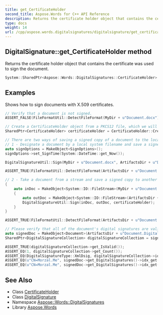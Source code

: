 ```yaml
---
title: get_CertificateHolder
second_title: Aspose.Words for C++ API Reference
description: Returns the certificate holder object that contains the certificate was used to sign the document.
type: docs
weight: 14
url: /cpp/aspose.words.digitalsignatures/digitalsignature/get_certificateholder/
---
```

## DigitalSignature::get_CertificateHolder method


Returns the certificate holder object that contains the certificate was used to sign the document.

```cpp
System::SharedPtr<Aspose::Words::DigitalSignatures::CertificateHolder> Aspose::Words::DigitalSignatures::DigitalSignature::get_CertificateHolder() const
```


## Examples



Shows how to sign documents with X.509 certificates. 
```cpp
// Verify that a document is not signed.
ASSERT_FALSE(FileFormatUtil::DetectFileFormat(MyDir + u"Document.docx")->get_HasDigitalSignature());

// Create a CertificateHolder object from a PKCS12 file, which we will use to sign the document.
SharedPtr<CertificateHolder> certificateHolder = CertificateHolder::Create(MyDir + u"morzal.pfx", u"aw", nullptr);

// There are two ways of saving a signed copy of a document to the local file system:
// 1 - Designate a document by a local system filename and save a signed copy at a location specified by another filename.
auto signOptions = MakeObject<SignOptions>();
signOptions->set_SignTime(System::DateTime::get_Now());

DigitalSignatureUtil::Sign(MyDir + u"Document.docx", ArtifactsDir + u"Document.DigitalSignature.docx", certificateHolder, signOptions);

ASSERT_TRUE(FileFormatUtil::DetectFileFormat(ArtifactsDir + u"Document.DigitalSignature.docx")->get_HasDigitalSignature());

// 2 - Take a document from a stream and save a signed copy to another stream.
{
    auto inDoc = MakeObject<System::IO::FileStream>(MyDir + u"Document.docx", System::IO::FileMode::Open);
    {
        auto outDoc = MakeObject<System::IO::FileStream>(ArtifactsDir + u"Document.DigitalSignature.docx", System::IO::FileMode::Create);
        DigitalSignatureUtil::Sign(inDoc, outDoc, certificateHolder);
    }
}

ASSERT_TRUE(FileFormatUtil::DetectFileFormat(ArtifactsDir + u"Document.DigitalSignature.docx")->get_HasDigitalSignature());

// Please verify that all of the document's digital signatures are valid and check their details.
auto signedDoc = MakeObject<Document>(ArtifactsDir + u"Document.DigitalSignature.docx");
SharedPtr<DigitalSignatureCollection> digitalSignatureCollection = signedDoc->get_DigitalSignatures();

ASSERT_TRUE(digitalSignatureCollection->get_IsValid());
ASSERT_EQ(1, digitalSignatureCollection->get_Count());
ASSERT_EQ(DigitalSignatureType::XmlDsig, digitalSignatureCollection->idx_get(0)->get_SignatureType());
ASSERT_EQ(u"CN=Morzal.Me", signedDoc->get_DigitalSignatures()->idx_get(0)->get_IssuerName());
ASSERT_EQ(u"CN=Morzal.Me", signedDoc->get_DigitalSignatures()->idx_get(0)->get_SubjectName());
```

## See Also

* Class [CertificateHolder](../../certificateholder/)
* Class [DigitalSignature](../)
* Namespace [Aspose::Words::DigitalSignatures](../../)
* Library [Aspose.Words](../../../)
